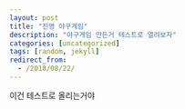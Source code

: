 ```yaml
---
layout: post
title: "진영 야구게임"
description: "야구게임 만든거 테스트로 열려보자"
categories: [uncategorized]
tags: [random, jekyll]
redirect_from:
  - /2018/08/22/
---
```

이건 테스트로 올리는거야